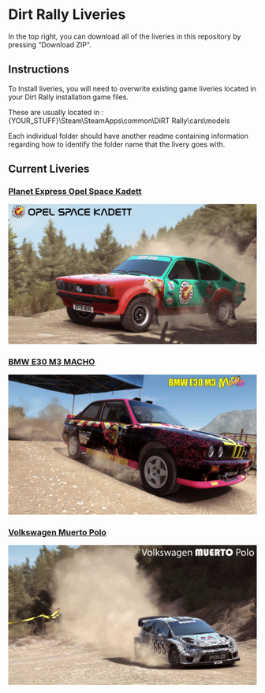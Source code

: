 # Dirt Rally Liveries

In the top right, you can download all of the liveries in this repository
by pressing "Download ZIP".

## Instructions

To Install liveries, you will need to overwrite existing game liveries located
in your Dirt Rally installation game files.

These are usually located in : {YOUR_STUFF}\Steam\SteamApps\common\DiRT Rally\cars\models

Each individual folder should have another readme containing information regarding how to
identify the folder name that the livery goes with.

## Current Liveries

### [Planet Express Opel Space Kadett](https://github.com/pcostanz/liveries/tree/master/kadett/planet_express)

[![Planet Express Opel Space Kadett](https://github.com/pcostanz/liveries/blob/master/kadett/planet_express/cover.jpg "Planet Express Opel Space Kadett")](https://github.com/pcostanz/liveries/tree/master/kadett/planet_express)

### [BMW E30 M3 MACHO](https://github.com/pcostanz/liveries/tree/master/m3r/macho)

[![BMW E30 M3 MACHO](https://github.com/pcostanz/liveries/blob/master/m3r/macho/cover.jpg "BMW E30 M3 MACHO")](https://github.com/pcostanz/liveries/tree/master/m3r/macho)

### [Volkswagen Muerto Polo](https://github.com/pcostanz/liveries/tree/master/polo/muerto)

[![Volkswagen Muerto Polo](https://github.com/pcostanz/liveries/blob/master/polo/muerto/cover.jpg "Volkswagen Muerto Polo")](https://github.com/pcostanz/liveries/tree/master/polo/muerto)

